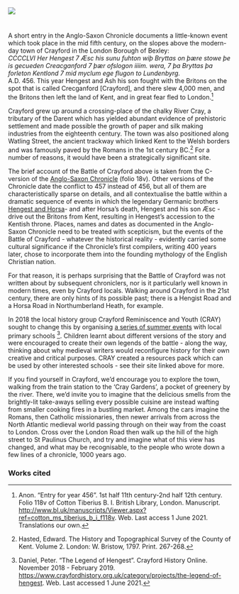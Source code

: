 <html><head></head><body><a href="https://dev.visual-essays.app"><img src="https://dev-visual-essays.netlify.app/images/ve-button.png"/></a>
<param attribution="Ron Strutt / Replica Viking ship " author="Francesca Allfrey and Beth Whalley" banner="https://upload.wikimedia.org/wikipedia/commons/9/94/Replica_Viking_ship_%22Hugin%22_-_geograph.org.uk_-_41852.jpg" hugin"="" layout="vtl" title="The Battle of Crayford" ve-config=""/>

<param aliases="Bexley" eid="Q207208" ve-entity=""/>
<param aliases="Crayford" eid="Q146676" ve-entity=""/>
<param aliases="Northumberland Heath" eid="Q146288" ve-entity=""/>

#

A short entry in the Anglo-Saxon Chronicle documents a little-known event which took place in the mid fifth century, on the slopes above the modern-day town of Crayford in the London Borough of Bexley:   
_CCCCLVI Her Hengest 7 Æsc his sunu fuhton wiþ Bryttas on þære stowe þe is gecueden Creacganford 7 þær ofslogon iiiim. wera, 7 þa Bryttas þa forleton Kentlond 7 mid myclum ege flugon to Lundenbyrg._   
A.D. 456. This year Hengest and Ash his son fought with the Britons on the spot that is called Crecganford [Crayford], and there slew 4,000 men, and the Britons then left the land of Kent, and in great fear fled to London.[^ref1]
<param manifest="https://iiif.juncture-digital.org/wc:Crayford_Way%2C_Crayford_-_geograph.org.uk_-_1051645.jpg/manifest.json" ve-image-v2/>

Crayford grew up around a crossing-place of the chalky River Cray, a tributary of the Darent which has yielded abundant evidence of prehistoric settlement and made possible the growth of paper and silk making industries from the eighteenth century. The town was also positioned along Watling Street, the ancient trackway which linked Kent to the Welsh borders and was famously paved by the Romans in the 1st century BC.[^ref2] For a number of reasons, it would have been a strategically significant site. 
<param manifest="https://iiif.juncture-digital.org/wc:River_Cray_at_Crayford%2C_Kent_-_geograph.org.uk_-_137404.jpg/manifest.json" ve-image-v2/>

The brief account of the Battle of Crayford above is taken from the C-version of the [Anglo-Saxon Chronicle](http://www.bl.uk/manuscripts/FullDisplay.aspx?ref=Cotton_MS_Tiberius_B_I) (folio 18v). Other versions of the Chronicle date the conflict to 457 instead of 456, but all of them are characteristically sparse on details, and all contextualise the battle within a dramatic sequence of events in which the legendary Germanic brothers [Hengest and Horsa](/medieval/hengestandhorsa)- and after Horsa’s death, Hengest and his son Æsc - drive out the Britons from Kent, resulting in Hengest’s accession to the Kentish throne. Places, names and dates as documented in the Anglo-Saxon Chronicle need to be treated with scepticism, but the events of the Battle of Crayford - whatever the historical reality - evidently carried some cultural significance if the Chronicle’s first compilers, writing 400 years later, chose to incorporate them into the founding mythology of the English Christian nation.
<param manifest="https://iiif.juncture-digital.org/wc:BL_Cotton_Tiberius_B_I_f._118r.png/manifest.json" ve-image-v2/>

For that reason, it is perhaps surprising that the Battle of Crayford was not written about by subsequent chroniclers, nor is it particularly well known in modern times, even by Crayford locals. Walking around Crayford in the 21st century, there are only hints of its possible past; there is a Hengist Road and a Horsa Road in Northumberland Heath, for example. 
<param center="Q146288" ve-map="" zoom="15"/>

In 2018 the local history group Crayford Reminiscence and Youth (CRAY) sought to change this by organising [a series of summer events](https://www.crayfordhistory.org.uk/category/projects/the-legend-of-hengest) with local primary schools [^ref3]. Children learnt about different versions of the story and were encouraged to create their own legends of the battle - along the way, thinking about why medieval writers would reconfigure history for their own creative and critical purposes. CRAY created a resources pack which can be used by other interested schools - see their site linked above for more.
<param label="The authors who worked on the CRAY project" url="https://stor.artstor.org/stor/c7b05a8c-84a8-41d0-ace6-65117ba54e49" ve-image=""/>

If you find yourself in Crayford, we’d encourage you to explore the town, walking from the train station to the ‘Cray Gardens’, a pocket of greenery by the river. There, we’d invite you to imagine that the delicious smells from the brightly-lit take-aways selling every possible cuisine are instead wafting from smaller cooking fires in a bustling market. Among the cars imagine the Romans, then Catholic missionaries, then newer arrivals from across the North Atlantic medieval world passing through on their way from the coast to London. Cross over the London Road then walk up the hill of the high street to St Paulinus Church, and try and imagine what of this view has changed, and what may be recognisable, to the people who wrote down a few lines of a chronicle, 1000 years ago.
<param manifest="https://iiif.juncture-digital.org/wc:St_Paulinus%27_Church%2C_Crayford_in_Landscape_Context.jpg/manifest.json" ve-image-v2/>


### Works cited

[^ref1]: Anon. “Entry for year 456”. 1st half 11th century-2nd half 12th century. Folio 118v of Cotton Tiberius B. I. British Library, London. Manuscript.   http://www.bl.uk/manuscripts/Viewer.aspx?ref=cotton_ms_tiberius_b_i_f118v. Web. Last access 1 June 2021. Translations our own.   
[^ref2]: Hasted, Edward. The History and Topographical Survey of the County of Kent. Volume 2. London: W. Bristow, 1797. Print. 267-268.   
[^ref3]: Daniel, Peter. “The Legend of Hengest”. Crayford History Online. November 2018 - February 2019. https://www.crayfordhistory.org.uk/category/projects/the-legend-of-hengest. Web. Last accessed 1 June 2021.   


</body></html>